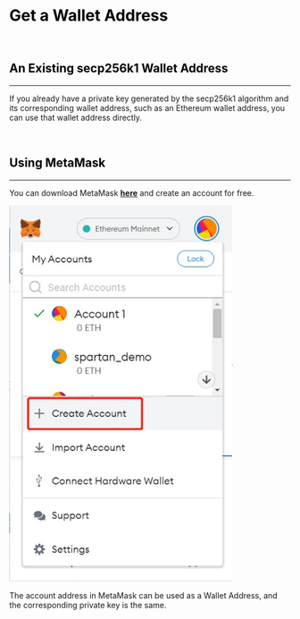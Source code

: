 # <font color=Black>Get a Wallet Address</font>


<br/>

## <font color=Black><span id="1">An Existing secp256k1 Wallet Address</span></font>
---

If you already have a private key generated by the secp256k1 algorithm and its corresponding wallet address, such as an Ethereum wallet address, you can use that wallet address directly.

<br/>

## <font color=Black><span id="2">Using MetaMask</span></font>
---

You can download MetaMask [**here**](https://metamask.io/download/) and create an account for free.


<img src='img/usemetamask.jpg' style='width:400px;' alt='usemetamask' title='usemetamask'>

The account address in MetaMask can be used as a Wallet Address, and the corresponding private key is the same.






<br/>
<br/>
<br/>